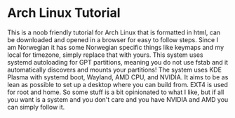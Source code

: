 # Arch Linux Tutorial
This is a noob friendly tutorial for Arch Linux that is formatted in html, can be downloaded and opened in a browser for easy to follow steps. Since I am Norwegian it has some Norwegian specific things like keymaps and my local for timezone, simply replace that with yours. This system uses systemd autoloading for GPT partitions, meaning you do not use fstab and it automatically discovers and mounts your partitions! The system uses KDE Plasma with systemd boot, Wayland, AMD CPU, and NVIDIA. It aims to be as lean as possible to set up a desktop where you can build from. EXT4 is used for root and home. So some stuff is a bit opinionated to what I like, but if all you want is a system and you don't care and you have NVIDIA and AMD you can simply follow it.
